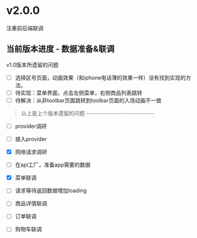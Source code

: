 <!--
 * @Author: meetqy
 * @since: 2019-09-26 15:07:29
 * @lastTime: 2019-09-29 17:45:59
 * @LastEditors: meetqy
 -->

# v2.0.0

注重前后端联调

## 当前版本进度 - 数据准备&联调

v1.0版本所遗留的问题

- [ ] 选择区号页面，动画效果（和iphone电话薄的效果一样）没有找到实现的方法。
- [ ] 待实现：菜单界面，点击左侧菜单，右侧商品列表跳转
- [ ] 待解决：从非toolbar页面跳转到toolbar页面的入场动画不一致

> 以上是上个版本遗留的问题 ----------------------------

- [ ] provider调研
- [ ] 接入provider
- [x] 网络请求调研
- [ ] 在api工厂，准备app需要的数据
- [x] 菜单联调
- [ ] 请求等待返回数据增加loading
- [ ] 商品详情联调
- [ ] 订单联调
- [ ] 购物车联调

